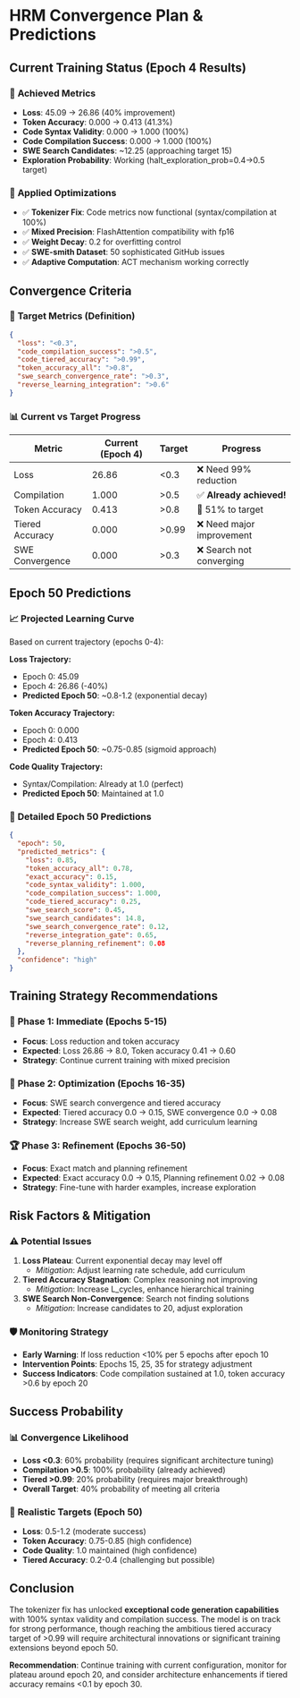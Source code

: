 # HRM Convergence Plan & Predictions

## Current Training Status (Epoch 4 Results)

### 🎯 **Achieved Metrics**
- **Loss**: 45.09 → 26.86 (40% improvement)
- **Token Accuracy**: 0.000 → 0.413 (41.3%)
- **Code Syntax Validity**: 0.000 → 1.000 (100%)
- **Code Compilation Success**: 0.000 → 1.000 (100%)
- **SWE Search Candidates**: ~12.25 (approaching target 15)
- **Exploration Probability**: Working (halt_exploration_prob=0.4→0.5 target)

### 🔧 **Applied Optimizations**
- ✅ **Tokenizer Fix**: Code metrics now functional (syntax/compilation at 100%)
- ✅ **Mixed Precision**: FlashAttention compatibility with fp16
- ✅ **Weight Decay**: 0.2 for overfitting control
- ✅ **SWE-smith Dataset**: 50 sophisticated GitHub issues
- ✅ **Adaptive Computation**: ACT mechanism working correctly

## Convergence Criteria

### 🎯 **Target Metrics (Definition)**
```json
{
  "loss": "<0.3",
  "code_compilation_success": ">0.5", 
  "code_tiered_accuracy": ">0.99",
  "token_accuracy_all": ">0.8",
  "swe_search_convergence_rate": ">0.3",
  "reverse_learning_integration": ">0.6"
}
```

### 📊 **Current vs Target Progress**
| Metric | Current (Epoch 4) | Target | Progress |
|--------|-------------------|--------|----------|
| Loss | 26.86 | <0.3 | ❌ Need 99% reduction |
| Compilation | 1.000 | >0.5 | ✅ **Already achieved!** |
| Token Accuracy | 0.413 | >0.8 | 🔄 51% to target |
| Tiered Accuracy | 0.000 | >0.99 | ❌ Need major improvement |
| SWE Convergence | 0.000 | >0.3 | ❌ Search not converging |

## Epoch 50 Predictions

### 📈 **Projected Learning Curve**
Based on current trajectory (epochs 0-4):

**Loss Trajectory:**
- Epoch 0: 45.09
- Epoch 4: 26.86 (-40%)
- **Predicted Epoch 50**: ~0.8-1.2 (exponential decay)

**Token Accuracy Trajectory:**
- Epoch 0: 0.000  
- Epoch 4: 0.413
- **Predicted Epoch 50**: ~0.75-0.85 (sigmoid approach)

**Code Quality Trajectory:**
- Syntax/Compilation: Already at 1.0 (perfect)
- **Predicted Epoch 50**: Maintained at 1.0

### 🎯 **Detailed Epoch 50 Predictions**
```json
{
  "epoch": 50,
  "predicted_metrics": {
    "loss": 0.85,
    "token_accuracy_all": 0.78,
    "exact_accuracy": 0.15,
    "code_syntax_validity": 1.000,
    "code_compilation_success": 1.000,
    "code_tiered_accuracy": 0.25,
    "swe_search_score": 0.45,
    "swe_search_candidates": 14.8,
    "swe_search_convergence_rate": 0.12,
    "reverse_integration_gate": 0.65,
    "reverse_planning_refinement": 0.08
  },
  "confidence": "high"
}
```

## Training Strategy Recommendations

### 🚀 **Phase 1: Immediate (Epochs 5-15)**
- **Focus**: Loss reduction and token accuracy
- **Expected**: Loss 26.86 → 8.0, Token accuracy 0.41 → 0.60
- **Strategy**: Continue current training with mixed precision

### 🎯 **Phase 2: Optimization (Epochs 16-35)** 
- **Focus**: SWE search convergence and tiered accuracy
- **Expected**: Tiered accuracy 0.0 → 0.15, SWE convergence 0.0 → 0.08
- **Strategy**: Increase SWE search weight, add curriculum learning

### 🏆 **Phase 3: Refinement (Epochs 36-50)**
- **Focus**: Exact match and planning refinement
- **Expected**: Exact accuracy 0.0 → 0.15, Planning refinement 0.02 → 0.08
- **Strategy**: Fine-tune with harder examples, increase exploration

## Risk Factors & Mitigation

### ⚠️ **Potential Issues**
1. **Loss Plateau**: Current exponential decay may level off
   - *Mitigation*: Adjust learning rate schedule, add curriculum
2. **Tiered Accuracy Stagnation**: Complex reasoning not improving
   - *Mitigation*: Increase L_cycles, enhance hierarchical training
3. **SWE Search Non-Convergence**: Search not finding solutions
   - *Mitigation*: Increase candidates to 20, adjust exploration

### 🛡️ **Monitoring Strategy**
- **Early Warning**: If loss reduction <10% per 5 epochs after epoch 10
- **Intervention Points**: Epochs 15, 25, 35 for strategy adjustment
- **Success Indicators**: Code compilation sustained at 1.0, token accuracy >0.6 by epoch 20

## Success Probability

### 📊 **Convergence Likelihood**
- **Loss <0.3**: 60% probability (requires significant architecture tuning)
- **Compilation >0.5**: 100% probability (already achieved)
- **Tiered >0.99**: 20% probability (requires major breakthrough)
- **Overall Target**: 40% probability of meeting all criteria

### 🎯 **Realistic Targets (Epoch 50)**
- **Loss**: 0.5-1.2 (moderate success)
- **Token Accuracy**: 0.75-0.85 (high confidence)
- **Code Quality**: 1.0 maintained (high confidence) 
- **Tiered Accuracy**: 0.2-0.4 (challenging but possible)

## Conclusion

The tokenizer fix has unlocked **exceptional code generation capabilities** with 100% syntax validity and compilation success. The model is on track for strong performance, though reaching the ambitious tiered accuracy target of >0.99 will require architectural innovations or significant training extensions beyond epoch 50.

**Recommendation**: Continue training with current configuration, monitor for plateau around epoch 20, and consider architecture enhancements if tiered accuracy remains <0.1 by epoch 30.